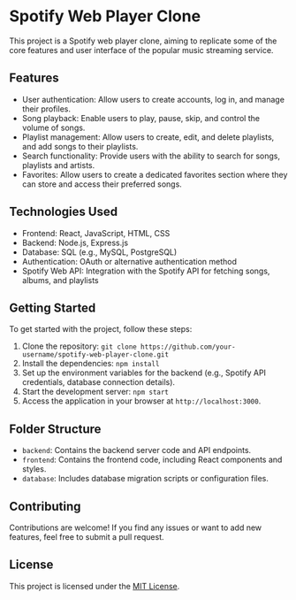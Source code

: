 # Spotify Web Player Clone

This project is a Spotify web player clone, aiming to replicate some of the core features and user interface of the popular music streaming service.

## Features

- User authentication: Allow users to create accounts, log in, and manage their profiles.
- Song playback: Enable users to play, pause, skip, and control the volume of songs.
- Playlist management: Allow users to create, edit, and delete playlists, and add songs to their playlists.
- Search functionality: Provide users with the ability to search for songs, playlists and artists.
- Favorites: Allow users to create a dedicated favorites section where they can store and access their preferred songs.

## Technologies Used

- Frontend: React, JavaScript, HTML, CSS
- Backend: Node.js, Express.js
- Database: SQL (e.g., MySQL, PostgreSQL)
- Authentication: OAuth or alternative authentication method
- Spotify Web API: Integration with the Spotify API for fetching songs, albums, and playlists

## Getting Started

To get started with the project, follow these steps:

1. Clone the repository: `git clone https://github.com/your-username/spotify-web-player-clone.git`
2. Install the dependencies: `npm install`
3. Set up the environment variables for the backend (e.g., Spotify API credentials, database connection details).
4. Start the development server: `npm start`
5. Access the application in your browser at `http://localhost:3000`.

## Folder Structure

- `backend`: Contains the backend server code and API endpoints.
- `frontend`: Contains the frontend code, including React components and styles.
- `database`: Includes database migration scripts or configuration files.

## Contributing

Contributions are welcome! If you find any issues or want to add new features, feel free to submit a pull request.

## License

This project is licensed under the [MIT License](LICENSE).
